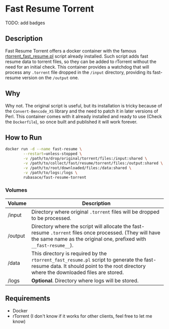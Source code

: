 # Fast Resume Torrent

TODO: add badges

## Description
Fast Resume Torrent offers a docker container with the famous [rtorrent_fast_resume.pl](https://github.com/rakshasa/rtorrent/wiki/Common-Tasks-in-rTorrent#adding-fast-resume-data-to-torrent-files) script already installed. Such script adds fast resume data to torrent files, so they can 
be added to rTorrent without the need for an initial check. This container provides a watchdog that will process any `.torrent` file dropped in the `/input` directory, providing 
its fast-resume version on the `/output` one.

## Why
Why not. The original script is useful, but its installation is tricky because of the `Convert-Bencode_XS` library and the need to patch it in later versions of Perl.
This container comes with it already installed and ready to use (Check the `Dockerfile`), so once built and published it will work forever. 

## How to Run
```bash
docker run -d --name fast-resume \
        --restart=unless-stopped \
        -v /path/to/drop/original/torrent/files:/input:shared \
        -v /path/to/collect/fast/resume/torrent/files:/output:shared \
        -v /path/to/root/downloaded/files:/data:shared \
        -v /path/to/logs:/logs \
        rubasace/fast-resume-torrent
```
### Volumes

| Volume | Description | 
| ---- | ----------- | 
| /input | Directory where original `.torrent` files will be dropped to be processed. | 
| /output | Directory where the script will allocate the fast-resume `.torrent` files once processed. (They will have the same name as the original one, prefixed with `__fast-resume__`). | 
| /data | This directory is required by the `rtorrent_fast_resume.pl` script to generate the fast-resume data. It should point to the root directory where the downloaded files are stored.| 
| /logs | **Optional**. Directory where logs will be stored. | 


## Requirements
* Docker
* rTorrent (I don't know if it works for other clients, feel free to let me know)

